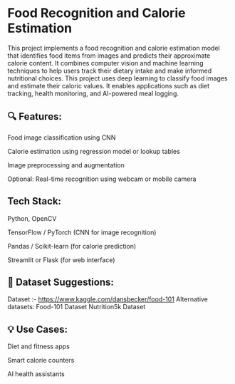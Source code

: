 # Food Recognition and Calorie Estimation
This project implements a food recognition and calorie estimation model that identifies food items from images and predicts their approximate calorie content. It combines computer vision and machine learning techniques to help users track their dietary intake and make informed nutritional choices.
This project uses deep learning to classify food images and estimate their caloric values. It enables applications such as diet tracking, health monitoring, and AI-powered meal logging.

## 🔍 Features:
Food image classification using CNN

Calorie estimation using regression model or lookup tables

Image preprocessing and augmentation

Optional: Real-time recognition using webcam or mobile camera

## Tech Stack:
Python, OpenCV

TensorFlow / PyTorch (CNN for image recognition)

Pandas / Scikit-learn (for calorie prediction)

Streamlit or Flask (for web interface)

## 📁 Dataset Suggestions:
Dataset :- https://www.kaggle.com/dansbecker/food-101
Alternative datasets:
Food-101 Dataset
Nutrition5k Dataset

## 💡 Use Cases:
Diet and fitness apps

Smart calorie counters

AI health assistants
